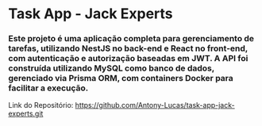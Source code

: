 # Task App - Jack Experts
### Este projeto é uma aplicação completa para gerenciamento de tarefas, utilizando NestJS no back-end e React no front-end, com autenticação e autorização baseadas em JWT. A API foi construída utilizando MySQL como banco de dados, gerenciado via Prisma ORM, com containers Docker para facilitar a execução.

Link do Repositório:
https://github.com/Antony-Lucas/task-app-jack-experts.git
